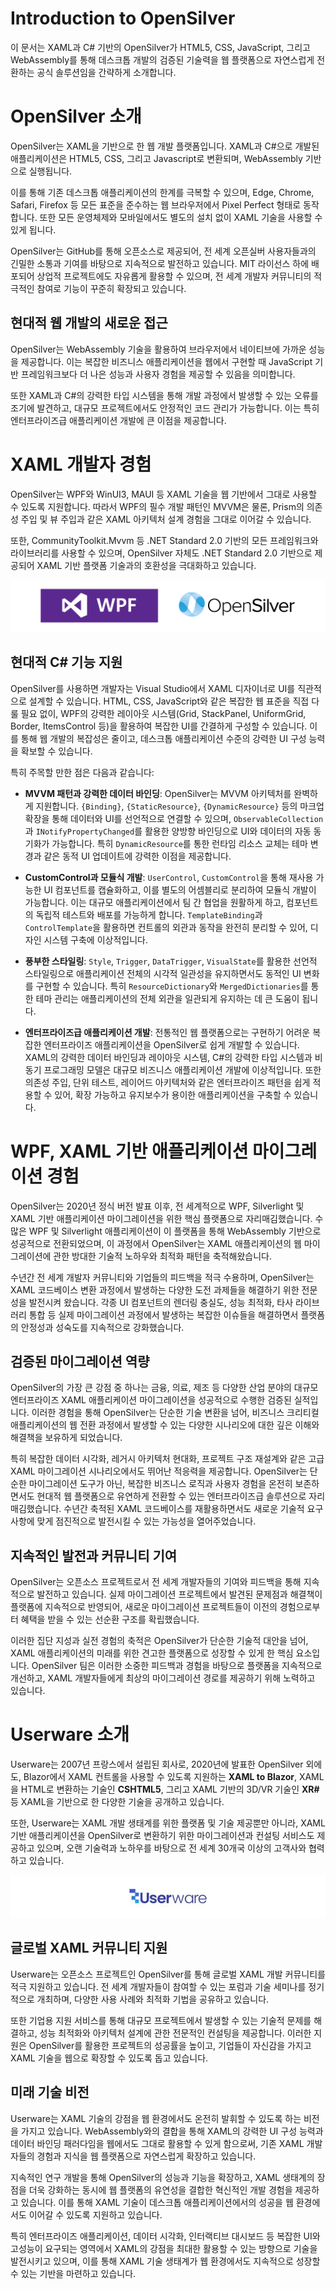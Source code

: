 # Introduction to OpenSilver
이 문서는 XAML과 C# 기반의 OpenSilver가 HTML5, CSS, JavaScript, 그리고 WebAssembly를 통해 데스크톱 개발의 검증된 기술력을 웹 플랫폼으로 자연스럽게 전환하는 공식 솔루션임을 간략하게 소개합니다.

# OpenSilver 소개
OpenSilver는 XAML을 기반으로 한 웹 개발 플랫폼입니다. XAML과 C#으로 개발된 애플리케이션은 HTML5, CSS, 그리고 Javascript로 변환되며, WebAssembly 기반으로 실행됩니다.

이를 통해 기존 데스크톱 애플리케이션의 한계를 극복할 수 있으며, Edge, Chrome, Safari, Firefox 등 모든 표준을 준수하는 웹 브라우저에서 Pixel Perfect 형태로 동작합니다. 또한 모든 운영체제와 모바일에서도 별도의 설치 없이 XAML 기술을 사용할 수 있게 됩니다.

OpenSilver는 GitHub를 통해 오픈소스로 제공되어, 전 세계 오픈실버 사용자들과의 긴밀한 소통과 기여를 바탕으로 지속적으로 발전하고 있습니다. MIT 라이선스 하에 배포되어 상업적 프로젝트에도 자유롭게 활용할 수 있으며, 전 세계 개발자 커뮤니티의 적극적인 참여로 기능이 꾸준히 확장되고 있습니다.

## 현대적 웹 개발의 새로운 접근
OpenSilver는 WebAssembly 기술을 활용하여 브라우저에서 네이티브에 가까운 성능을 제공합니다. 이는 복잡한 비즈니스 애플리케이션을 웹에서 구현할 때 JavaScript 기반 프레임워크보다 더 나은 성능과 사용자 경험을 제공할 수 있음을 의미합니다.

또한 XAML과 C#의 강력한 타입 시스템을 통해 개발 과정에서 발생할 수 있는 오류를 조기에 발견하고, 대규모 프로젝트에서도 안정적인 코드 관리가 가능합니다. 이는 특히 엔터프라이즈급 애플리케이션 개발에 큰 이점을 제공합니다.

# XAML 개발자 경험
 
OpenSilver는 WPF와 WinUI3, MAUI 등 XAML 기술을 웹 기반에서 그대로 사용할 수 있도록 지원합니다. 따라서 WPF의 필수 개발 패턴인 MVVM은 물론, Prism의 의존성 주입 및 뷰 주입과 같은 XAML 아키텍처 설계 경험을 그대로 이어갈 수 있습니다. 

또한, CommunityToolkit.Mvvm 등 .NET Standard 2.0 기반의 모든 프레임워크와 라이브러리를 사용할 수 있으며, OpenSilver 자체도 .NET Standard 2.0 기반으로 제공되어 XAML 기반 플랫폼 기술과의 호환성을 극대화하고 있습니다.

![image](https://raw.githubusercontent.com/UserwareDocumentation/userware-docs/main/images/5901bcf89ae64ebda5d33ea6b58f5cde.png)

## 현대적 C# 기능 지원

OpenSilver를 사용하면 개발자는 Visual Studio에서 XAML 디자이너로 UI를 직관적으로 설계할 수 있습니다. HTML, CSS, JavaScript와 같은 복잡한 웹 표준을 직접 다룰 필요 없이, WPF의 강력한 레이아웃 시스템(Grid, StackPanel, UniformGrid, Border, ItemsControl 등)을 활용하여 복잡한 UI를 간결하게 구성할 수 있습니다. 이를 통해 웹 개발의 복잡성은 줄이고, 데스크톱 애플리케이션 수준의 강력한 UI 구성 능력을 확보할 수 있습니다.

특히 주목할 만한 점은 다음과 같습니다:

- **MVVM 패턴과 강력한 데이터 바인딩**: OpenSilver는 MVVM 아키텍처를 완벽하게 지원합니다. `{Binding}`, `{StaticResource}`, `{DynamicResource}` 등의 마크업 확장을 통해 데이터와 UI를 선언적으로 연결할 수 있으며, `ObservableCollection`과 `INotifyPropertyChanged`를 활용한 양방향 바인딩으로 UI와 데이터의 자동 동기화가 가능합니다. 특히 `DynamicResource`를 통한 런타임 리소스 교체는 테마 변경과 같은 동적 UI 업데이트에 강력한 이점을 제공합니다.

- **CustomControl과 모듈식 개발**: `UserControl`, `CustomControl`을 통해 재사용 가능한 UI 컴포넌트를 캡슐화하고, 이를 별도의 어셈블리로 분리하여 모듈식 개발이 가능합니다. 이는 대규모 애플리케이션에서 팀 간 협업을 원활하게 하고, 컴포넌트의 독립적 테스트와 배포를 가능하게 합니다. `TemplateBinding`과 `ControlTemplate`을 활용하면 컨트롤의 외관과 동작을 완전히 분리할 수 있어, 디자인 시스템 구축에 이상적입니다.

- **풍부한 스타일링**: `Style`, `Trigger`, `DataTrigger`, `VisualState`를 활용한 선언적 스타일링으로 애플리케이션 전체의 시각적 일관성을 유지하면서도 동적인 UI 변화를 구현할 수 있습니다. 특히 `ResourceDictionary`와 `MergedDictionaries`를 통한 테마 관리는 애플리케이션의 전체 외관을 일관되게 유지하는 데 큰 도움이 됩니다.

- **엔터프라이즈급 애플리케이션 개발**: 전통적인 웹 플랫폼으로는 구현하기 어려운 복잡한 엔터프라이즈 애플리케이션을 OpenSilver로 쉽게 개발할 수 있습니다. XAML의 강력한 데이터 바인딩과 레이아웃 시스템, C#의 강력한 타입 시스템과 비동기 프로그래밍 모델은 대규모 비즈니스 애플리케이션 개발에 이상적입니다. 또한 의존성 주입, 단위 테스트, 레이어드 아키텍처와 같은 엔터프라이즈 패턴을 쉽게 적용할 수 있어, 확장 가능하고 유지보수가 용이한 애플리케이션을 구축할 수 있습니다.

# WPF, XAML 기반 애플리케이션 마이그레이션 경험

OpenSilver는 2020년 정식 버전 발표 이후, 전 세계적으로 WPF, Silverlight 및 XAML 기반 애플리케이션 마이그레이션을 위한 핵심 플랫폼으로 자리매김했습니다. 수많은 WPF 및 Silverlight 애플리케이션이 이 플랫폼을 통해 WebAssembly 기반으로 성공적으로 전환되었으며, 이 과정에서 OpenSilver는 XAML 애플리케이션의 웹 마이그레이션에 관한 방대한 기술적 노하우와 최적화 패턴을 축적해왔습니다.

수년간 전 세계 개발자 커뮤니티와 기업들의 피드백을 적극 수용하며, OpenSilver는 XAML 코드베이스 변환 과정에서 발생하는 다양한 도전 과제들을 해결하기 위한 전문성을 발전시켜 왔습니다. 각종 UI 컴포넌트의 렌더링 충실도, 성능 최적화, 타사 라이브러리 통합 등 실제 마이그레이션 과정에서 발생하는 복잡한 이슈들을 해결하면서 플랫폼의 안정성과 성숙도를 지속적으로 강화했습니다.

## 검증된 마이그레이션 역량

OpenSilver의 가장 큰 강점 중 하나는 금융, 의료, 제조 등 다양한 산업 분야의 대규모 엔터프라이즈 XAML 애플리케이션 마이그레이션을 성공적으로 수행한 검증된 실적입니다. 이러한 경험을 통해 OpenSilver는 단순한 기술 변환을 넘어, 비즈니스 크리티컬 애플리케이션의 웹 전환 과정에서 발생할 수 있는 다양한 시나리오에 대한 깊은 이해와 해결책을 보유하게 되었습니다.

특히 복잡한 데이터 시각화, 레거시 아키텍처 현대화, 프로젝트 구조 재설계와 같은 고급 XAML 마이그레이션 시나리오에서도 뛰어난 적응력을 제공합니다. OpenSilver는 단순한 마이그레이션 도구가 아닌, 복잡한 비즈니스 로직과 사용자 경험을 온전히 보존하면서도 현대적 웹 플랫폼으로 유연하게 전환할 수 있는 엔터프라이즈급 솔루션으로 자리매김했습니다. 수년간 축적된 XAML 코드베이스를 재활용하면서도 새로운 기술적 요구사항에 맞게 점진적으로 발전시킬 수 있는 가능성을 열어주었습니다.

## 지속적인 발전과 커뮤니티 기여

OpenSilver는 오픈소스 프로젝트로서 전 세계 개발자들의 기여와 피드백을 통해 지속적으로 발전하고 있습니다. 실제 마이그레이션 프로젝트에서 발견된 문제점과 해결책이 플랫폼에 지속적으로 반영되어, 새로운 마이그레이션 프로젝트들이 이전의 경험으로부터 혜택을 받을 수 있는 선순환 구조를 확립했습니다.

이러한 집단 지성과 실전 경험의 축적은 OpenSilver가 단순한 기술적 대안을 넘어, XAML 애플리케이션의 미래를 위한 견고한 플랫폼으로 성장할 수 있게 한 핵심 요소입니다. OpenSilver 팀은 이러한 소중한 피드백과 경험을 바탕으로 플랫폼을 지속적으로 개선하고, XAML 개발자들에게 최상의 마이그레이션 경로를 제공하기 위해 노력하고 있습니다.

# Userware 소개

Userware는 2007년 프랑스에서 설립된 회사로, 2020년에 발표한 OpenSilver 외에도, Blazor에서 XAML 컨트롤을 사용할 수 있도록 지원하는 **XAML to Blazor**, XAML을 HTML로 변환하는 기술인 **CSHTML5**, 그리고 XAML 기반의 3D/VR 기술인 **XR#** 등 XAML을 기반으로 한 다양한 기술을 공개하고 있습니다.

또한, Userware는 XAML 개발 생태계를 위한 플랫폼 및 기술 제공뿐만 아니라, XAML 기반 애플리케이션을 OpenSilver로 변환하기 위한 마이그레이션과 컨설팅 서비스도 제공하고 있으며, 오랜 기술력과 노하우를 바탕으로 전 세계 30개국 이상의 고객사와 협력하고 있습니다.

![image](https://raw.githubusercontent.com/UserwareDocumentation/userware-docs/main/images/604e50ae32954394983ed41dbee25ab8.png)

## 글로벌 XAML 커뮤니티 지원

Userware는 오픈소스 프로젝트인 OpenSilver를 통해 글로벌 XAML 개발 커뮤니티를 적극 지원하고 있습니다. 전 세계 개발자들이 참여할 수 있는 포럼과 기술 세미나를 정기적으로 개최하며, 다양한 사용 사례와 최적화 기법을 공유하고 있습니다.

또한 기업용 지원 서비스를 통해 대규모 프로젝트에서 발생할 수 있는 기술적 문제를 해결하고, 성능 최적화와 아키텍처 설계에 관한 전문적인 컨설팅을 제공합니다. 이러한 지원은 OpenSilver를 활용한 프로젝트의 성공률을 높이고, 기업들이 자신감을 가지고 XAML 기술을 웹으로 확장할 수 있도록 돕고 있습니다.

## 미래 기술 비전

Userware는 XAML 기술의 강점을 웹 환경에서도 온전히 발휘할 수 있도록 하는 비전을 가지고 있습니다. WebAssembly와의 결합을 통해 XAML의 강력한 UI 구성 능력과 데이터 바인딩 패러다임을 웹에서도 그대로 활용할 수 있게 함으로써, 기존 XAML 개발자들의 경험과 지식을 웹 플랫폼으로 자연스럽게 확장하고 있습니다.

지속적인 연구 개발을 통해 OpenSilver의 성능과 기능을 확장하고, XAML 생태계의 장점을 더욱 강화하는 동시에 웹 플랫폼의 유연성을 결합한 혁신적인 개발 경험을 제공하고 있습니다. 이를 통해 XAML 기술이 데스크톱 애플리케이션에서의 성공을 웹 환경에서도 이어갈 수 있도록 지원하고 있습니다.

특히 엔터프라이즈 애플리케이션, 데이터 시각화, 인터랙티브 대시보드 등 복잡한 UI와 고성능이 요구되는 영역에서 XAML의 강점을 최대한 활용할 수 있는 방향으로 기술을 발전시키고 있으며, 이를 통해 XAML 기술 생태계가 웹 환경에서도 지속적으로 성장할 수 있는 기반을 마련하고 있습니다.